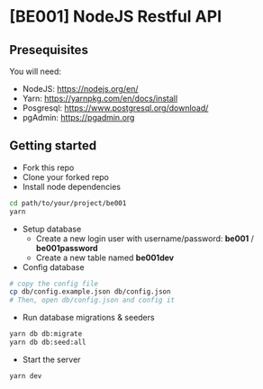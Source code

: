 # [BE001] NodeJS Restful API

## Presequisites
You will need:
- NodeJS: https://nodejs.org/en/
- Yarn: https://yarnpkg.com/en/docs/install
- Posgresql: https://www.postgresql.org/download/
- pgAdmin: https://pgadmin.org

## Getting started
- Fork this repo
- Clone your forked repo
- Install node dependencies
```Bash
cd path/to/your/project/be001
yarn
```
- Setup database
  - Create a new login user with username/password: **be001** / **be001password**
  - Create a new table named **be001dev**
- Config database
```Bash
# copy the config file
cp db/config.example.json db/config.json
# Then, open db/config.json and config it
```
- Run database migrations & seeders
```Bash
yarn db db:migrate
yarn db db:seed:all
```
- Start the server
```Bash
yarn dev
```

